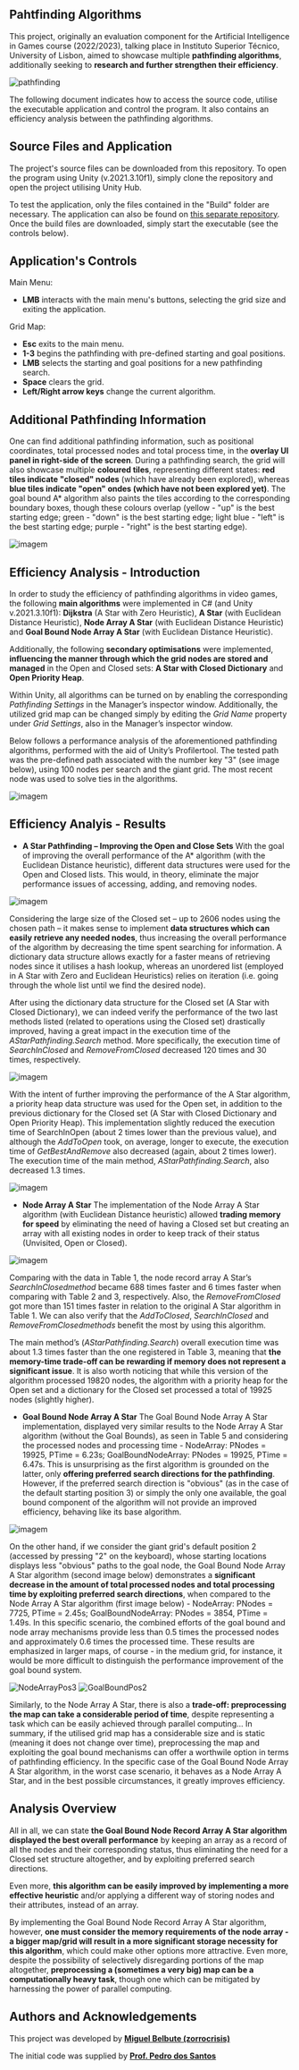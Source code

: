 ## **Pahtfinding Algorithms**
This project, originally an evaluation component for the Artificial Intelligence in Games course (2022/2023), talking place in Instituto Superior Técnico, University of Lisbon, aimed to showcase multiple **pathfinding algorithms**, additionally seeking to **research and further strengthen their efficiency**. 

![pathfinding](https://github.com/user-attachments/assets/5d6efe70-b4eb-4c56-9da0-1b2ae98aad88)

The following document indicates how to access the source code, utilise the executable application and control the program. It also contains an efficiency analysis between the pathfinding algorithms. 

## **Source Files and Application**
The project's source files can be downloaded from this repository. To open the program using Unity (v.2021.3.10f1), simply clone the repository and open the project utilising Unity Hub.

To test the application, only the files contained in the "Build" folder are necessary. The application can also be found on [this separate repository](https://github.com/zorrocrisis/PathfindingAlgorithmsBuildOnly/tree/main). Once the build files are downloaded, simply start the executable (see the controls below).

## **Application's Controls**

Main Menu:
- **LMB** interacts with the main menu's buttons, selecting the grid size and exiting the application.

Grid Map:
- **Esc** exits to the main menu.
- **1-3** begins the pathfinding with pre-defined starting and goal positions.
- **LMB** selects the starting and goal positions for a new pathfinding search.
- **Space** clears the grid.
- **Left/Right arrow keys** change the current algorithm.

## **Additional Pathfinding Information**
One can find additional pathfinding information, such as positional coordinates, total processed nodes and total process time, in the **overlay UI panel in right-side of the screen**. During a pathfinding search, the grid will also showcase multiple **coloured tiles**, representing different states: **red tiles indicate "closed" nodes** (which have already been explored), whereas **blue tiles indicate "open" ondes (which have not been explored yet)**. The goal bound A* algorithm also paints the tiles according to the corresponding boundary boxes, though these colours overlap (yellow - "up" is the best starting edge; green - "down" is the best starting edge; light blue - "left" is the best starting edge; purple - "right" is the best starting edge).

![imagem](https://github.com/user-attachments/assets/38eb7030-c791-4cf8-9ede-37957abfc50a)

## **Efficiency Analysis - Introduction**
In order to study the efficiency of pathfinding algorithms in video games, the following **main algorithms** were implemented in C# (and Unity v.2021.3.10f1): **Dijkstra** (A Star with Zero Heuristic), **A Star** (with Euclidean Distance Heuristic), **Node Array A Star** (with Euclidean Distance Heuristic) and **Goal Bound Node Array A Star** (with Euclidean Distance Heuristic).

Additionally, the following **secondary optimisations** were implemented, **influencing the manner through which the grid nodes are stored and managed** in the Open and Closed sets: **A Star with Closed Dictionary** and **Open Priority Heap**.

Within Unity, all algorithms can be turned on by enabling the corresponding *Pathfinding Settings* in the Manager’s inspector window. Additionally, the utilized grid map can be changed simply by editing the *Grid Name* property under *Grid Settings*, also in the Manager’s inspector window.

Below follows a performance analysis of the aforementioned pathfinding algorithms, performed with the aid of Unity’s Profilertool. The tested path was the pre-defined path associated with the number key "3" (see image below), using 100 nodes per search and the giant grid. The most recent node was used to solve ties in the algorithms.

![imagem](https://github.com/user-attachments/assets/f6bbf793-d34d-4cf4-97de-435a0062ae7f)


## **Efficiency Analyis - Results**

- **A Star Pathfinding – Improving the Open and Close Sets**
With the goal of improving the overall performance of the A* algorithm (with the Euclidean Distance heuristic), different data structures were used for the Open and Closed lists. This would, in theory, eliminate the major performance issues of accessing, adding, and removing nodes.

![imagem](https://github.com/user-attachments/assets/0303d3c5-096d-413d-a879-c7b67913a45e)

Considering the large size of the Closed set – up to 2606 nodes using the chosen path – it makes sense to implement **data structures which can easily retrieve any needed nodes**, thus increasing the overall performance of the algorithm by decreasing the time spent searching for information. A dictionary data structure allows exactly for a faster means of retrieving nodes since it utilises a hash lookup, whereas an unordered list (employed in A Star with Zero and Euclidean Heuristics) relies on iteration (i.e. going through the whole list until we find the desired node). 

After using the dictionary data structure for the Closed set (A Star with Closed Dictionary), we can indeed verify the performance of the two last methods listed (related to operations using the Closed set) drastically improved, having a great impact in the execution time of the *AStarPathfinding.Search* method. More specifically, the execution time of *SearchInClosed* and *RemoveFromClosed* decreased 120 times and 30 times, respectively.

![imagem](https://github.com/user-attachments/assets/99a4ddd7-89b1-495e-90d1-1711f30e858c)

With the intent of further improving the performance of the A Star algorithm, a priority heap data structure was used for the Open set, in addition to the previous dictionary for the Closed set (A Star with Closed Dictionary and Open Priority Heap). This implementation slightly reduced the execution time of SearchInOpen (about 2 times lower than the previous value), and although the *AddToOpen* took, on average, longer to execute, the execution time of *GetBestAndRemove* also decreased (again, about 2 times lower). The execution time of the main method, *AStarPathfinding.Search*, also decreased 1.3 times.

![imagem](https://github.com/user-attachments/assets/cfcb96a6-4d3c-451d-a18c-b7052901fd0d)

- **Node Array A Star**
The implementation of the Node Array A Star algorithm (with Euclidean Distance heuristic) allowed **trading memory for speed** by eliminating the need of having a Closed set but creating an array with all existing nodes in order to keep track of their status (Unvisited, Open or Closed).

![imagem](https://github.com/user-attachments/assets/16f665fc-c0a8-41f2-bbc3-70b4da865244)

Comparing with the data in Table 1, the node record array A Star’s *SearchInClosedmethod* became 688 times faster and 6 times faster when comparing with Table 2 and 3, respectively. Also, the *RemoveFromClosed* got more than 151 times faster in relation to the original A Star algorithm in Table 1. We can also verify that the *AddToClosed*, *SearchInClosed* and *RemoveFromClosedmethods* benefit the most by using this algorithm.

The main method’s (*AStarPathfinding.Search*) overall execution time was about 1.3 times faster than the one registered in Table 3, meaning that **the memory-time trade-off can be rewarding if memory does not represent a significant issue**. It is also worth noticing that while this version of the algorithm processed 19820 nodes, the algorithm with a priority heap for the Open set and a dictionary for the Closed set processed a total of 19925 nodes (slightly higher).

- **Goal Bound Node Array A Star**
The Goal Bound Node Array A Star implementation, displayed very similar results to the Node Array A Star algorithm (without the Goal Bounds), as seen in Table 5 and considering the processed nodes and processing time - NodeArray: PNodes = 19925, PTime = 6.23s; GoalBoundNodeArray: PNodes = 19925, PTime = 6.47s. This is unsurprising as the first algorithm is grounded on the latter, only **offering preferred search directions for the pathfinding**. However, if the preferred search direction is "obvious" (as in the case of the default starting position 3) or simply the only one available, the goal bound component of the algorithm will not provide an improved efficiency, behaving like its base algorithm.

![imagem](https://github.com/user-attachments/assets/ceb969e2-91c5-4b46-826e-c2481f10147f)

On the other hand, if we consider the giant grid's default position 2 (accessed by pressing "2" on the keyboard), whose starting locations displays less "obvious" paths to the goal node, the Goal Bound Node Array A Star algorithm (second image below) demonstrates a **significant decrease in the amount of total processed nodes and total processing time by exploiting preferred search directions**, when compared to the Node Array A Star algorithm (first image below) - NodeArray: PNodes = 7725, PTime = 2.45s; GoalBoundNodeArray: PNodes = 3854, PTime = 1.49s. In this specific scenario, the combined efforts of the goal bound and node array mechanisms provide less than 0.5 times the processed nodes and approximately 0.6 times the processed time. These results are emphasized in larger maps, of course - in the medium grid, for instance, it would be more difficult to distinguish the performance improvement of the goal bound system.

![NodeArrayPos3](https://github.com/user-attachments/assets/edb1715b-7d4c-4a4e-abec-16a0504df4ec)
![GoalBoundPos2](https://github.com/user-attachments/assets/58f66f1e-242f-4c77-9515-7feb42774fbd)

Similarly, to the Node Array A Star, there is also a **trade-off: preprocessing the map can take a considerable period of time**, despite representing a task which can be easily achieved through parallel computing... In summary, if the utilised grid map has a considerable size and is static (meaning it does not change over time), preprocessing the map and exploiting the goal bound mechanisms can offer a worthwile option in terms of pathfinding efficiency. In the specific case of the Goal Bound Node Array A Star algorithm, in the worst case scenario, it behaves as a Node Array A Star, and in the best possible circumstances, it greatly improves efficiency.

## **Analysis Overview**
All in all, we can state **the Goal Bound Node Record Array A Star algorithm displayed the best overall performance** by keeping an array as a record of all the nodes and their corresponding status, thus eliminating the need for a Closed set structure altogether, and by exploiting preferred search directions.

Even more, **this algorithm can be easily improved by implementing a more effective heuristic** and/or applying a different way of storing nodes and their attributes, instead of an array.

By implementing the Goal Bound Node Record Array A Star algorithm, however, **one must consider the memory requirements of the node array - a bigger map/grid will result in a more significant storage necessity for this algorithm**, which could make other options more attractive. Even more, despite the possibility of selectively disregarding portions of the map altogether, **preprocessing a (sometimes a very big) map can be a computationally heavy task**, though one which can be mitigated by harnessing the power of parallel computing.


## **Authors and Acknowledgements**

This project was developed by **[Miguel Belbute (zorrocrisis)](https://github.com/zorrocrisis)**

The initial code was supplied by **[Prof. Pedro dos Santos](https://fenix.tecnico.ulisboa.pt/homepage/ist12886)**

